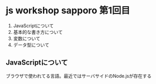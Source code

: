 # js workshop sapporo 第1回目

1. JavaScriptについて
2. 基本的な書き方について
3. 変数について
4. データ型について


## JavaScriptについて

ブラウザで使われてる言語。最近ではサーバサイドのNode.jsが存在する

